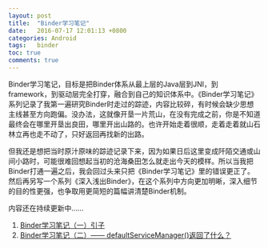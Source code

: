 ```yaml
---
layout: post
title:  "Binder学习笔记"
date:   2016-07-17 12:01:13 +0800
categories: Android
tags:   binder
toc: true
comments: true
---
```

Binder学习笔记，目标是把Binder体系从最上层的Java层到JNI，到framework，到驱动层完全打穿，融合到自己的知识体系中。《Binder学习笔记》系列记录了我第一遍研究Binder时走过的踪迹，内容比较碎，有时候会缺少思想主线甚至方向跑偏。没办法，这就像开垦一片荒山，在没有完成之前，你是不知道最终会在哪里开垦出良田，哪里开出山路的。也许开始走着很顺，走着走着就山石林立再也走不动了，只好返回再找新的出路。

但我还是想把当时原汁原味的踪迹记录下来，因为如果日后这里变成阡陌交通或山间小路时，可能很难回想起当初的沧海桑田怎么就走出今天的模样。所以当我把Binder打通一遍之后，我会回过头来只把《Binder学习笔记》里的错误更正了。然后再另写一个系列《深入浅出Binder》，在这个系列中方向更加明晰，深入细节的目的性更强，也争取用更简短的篇幅讲清楚Binder机制。

内容还在持续更新中……

1. [Binder学习笔记（一）引子](0511BinderLearning1.md)
2. [Binder学习笔记（二）—— defaultServiceManager()返回了什么？](0514BinderLearning2.md)
